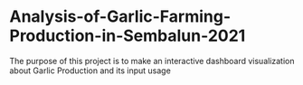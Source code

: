 # Analysis-of-Garlic-Farming-Production-in-Sembalun-2021
The purpose of this project is to make an interactive dashboard visualization about Garlic Production and its input usage
